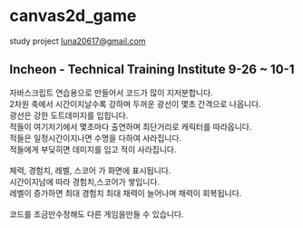# canvas2d_game
study project
luna20617@gmail.com

Incheon - Technical Training Institute
9-26 ~ 10-1
------------------------------------------
자바스크립트 연습용으로 만들어서 코드가 많이 지저분합니다.<br>
2차원 축에서 시간이지날수록 강하며 두꺼운 광선이 몇초 간격으로 나옵니다.<br>
광선은 강한 도트데미지를 입힙니다.<br>
적들이 여기저기에서 몇초마다 출연하며 최단거리로 캐릭터를 따라옵니다.<br>
적들은 일정시간이지나면 수명을 다하여 사라집니다.<br>
적들에게 부딪히면 데미지를 입고 적이 사라집니다.<br>
<br>
체력, 경험치, 레벨, 스코어 가 화면에 표시됩니다.<br>
시간이지남에 따라 경험치,스코어가 쌓입니다.<br>
레벨이 증가하면 최대 경험치 최대 채력이 늘어나며 채력이 회복됩니다.<br>
<br>
코드를 조금만수정해도 다른 게임을만들 수 있습니다.<br>
